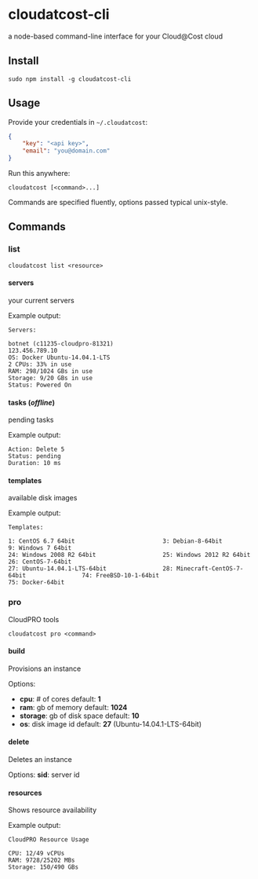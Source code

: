 # cloudatcost-cli

a node-based command-line interface for your Cloud@Cost cloud

## Install

```
sudo npm install -g cloudatcost-cli
```

## Usage

Provide your credentials in `~/.cloudatcost`:
```json
{
    "key": "<api key>",
    "email": "you@domain.com"
}
```

Run this anywhere:
```
cloudatcost [<command>...]
```

Commands are specified fluently, options passed typical unix-style.

## Commands

### list

```
cloudatcost list <resource>
```

#### servers
your current servers

Example output:
```
Servers:

botnet (c11235-cloudpro-81321)
123.456.789.10
OS: Docker Ubuntu-14.04.1-LTS
2 CPUs: 33% in use
RAM: 298/1024 GBs in use
Storage: 9/20 GBs in use
Status: Powered On
```

#### tasks (_offline_)
pending tasks

Example output:
```
Action: Delete 5
Status: pending
Duration: 10 ms
```

#### templates
available disk images

Example output:
```
Templates:

1: CentOS 6.7 64bit                     	3: Debian-8-64bit                       	9: Windows 7 64bit
24: Windows 2008 R2 64bit               	25: Windows 2012 R2 64bit               	26: CentOS-7-64bit
27: Ubuntu-14.04.1-LTS-64bit            	28: Minecraft-CentOS-7-64bit            	74: FreeBSD-10-1-64bit
75: Docker-64bit
```

### pro
CloudPRO tools

```
cloudatcost pro <command>
```

#### build
Provisions an instance

Options:
 - **cpu**: # of cores
   default: **1**
 - **ram**: gb of memory
   default: **1024**
 - **storage**: gb of disk space
   default: **10**
 - **os**: disk image id
   default: **27** (Ubuntu-14.04.1-LTS-64bit)

#### delete
Deletes an instance

Options:
**sid**: server id

#### resources
Shows resource availability

Example output:
```
CloudPRO Resource Usage

CPU: 12/49 vCPUs
RAM: 9728/25202 MBs
Storage: 150/490 GBs
```
